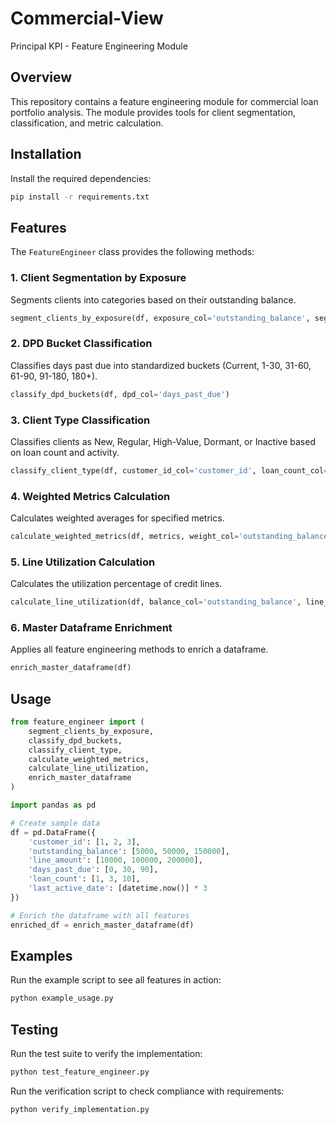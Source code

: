 # Commercial-View
Principal KPI - Feature Engineering Module

## Overview

This repository contains a feature engineering module for commercial loan portfolio analysis. The module provides tools for client segmentation, classification, and metric calculation.

## Installation

Install the required dependencies:

```bash
pip install -r requirements.txt
```

## Features

The `FeatureEngineer` class provides the following methods:

### 1. Client Segmentation by Exposure
Segments clients into categories based on their outstanding balance.

```python
segment_clients_by_exposure(df, exposure_col='outstanding_balance', segments=None)
```

### 2. DPD Bucket Classification
Classifies days past due into standardized buckets (Current, 1-30, 31-60, 61-90, 91-180, 180+).

```python
classify_dpd_buckets(df, dpd_col='days_past_due')
```

### 3. Client Type Classification
Classifies clients as New, Regular, High-Value, Dormant, or Inactive based on loan count and activity.

```python
classify_client_type(df, customer_id_col='customer_id', loan_count_col='loan_count', last_active_col='last_active_date')
```

### 4. Weighted Metrics Calculation
Calculates weighted averages for specified metrics.

```python
calculate_weighted_metrics(df, metrics, weight_col='outstanding_balance')
```

### 5. Line Utilization Calculation
Calculates the utilization percentage of credit lines.

```python
calculate_line_utilization(df, balance_col='outstanding_balance', line_col='line_amount')
```

### 6. Master Dataframe Enrichment
Applies all feature engineering methods to enrich a dataframe.

```python
enrich_master_dataframe(df)
```

## Usage

```python
from feature_engineer import (
    segment_clients_by_exposure,
    classify_dpd_buckets,
    classify_client_type,
    calculate_weighted_metrics,
    calculate_line_utilization,
    enrich_master_dataframe
)

import pandas as pd

# Create sample data
df = pd.DataFrame({
    'customer_id': [1, 2, 3],
    'outstanding_balance': [5000, 50000, 150000],
    'line_amount': [10000, 100000, 200000],
    'days_past_due': [0, 30, 90],
    'loan_count': [1, 3, 10],
    'last_active_date': [datetime.now()] * 3
})

# Enrich the dataframe with all features
enriched_df = enrich_master_dataframe(df)
```

## Examples

Run the example script to see all features in action:

```bash
python example_usage.py
```

## Testing

Run the test suite to verify the implementation:

```bash
python test_feature_engineer.py
```

Run the verification script to check compliance with requirements:

```bash
python verify_implementation.py
```
